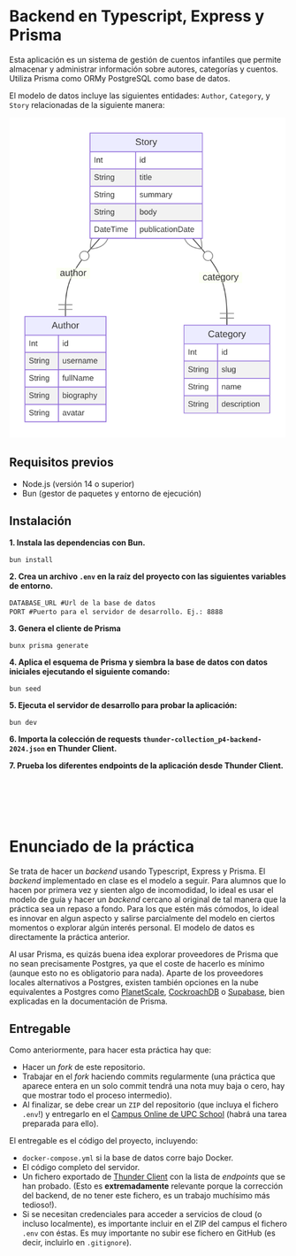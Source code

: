 # Backend en Typescript, Express y Prisma

Esta aplicación es un sistema de gestión de cuentos infantiles que permite almacenar y administrar información sobre autores, categorías y cuentos. Utiliza Prisma como ORMy PostgreSQL como base de datos.

El modelo de datos incluye las siguientes entidades: `Author`, `Category`, y `Story` relacionadas de la siguiente manera:

<img src="https://raw.githubusercontent.com/aliem-r/p4-backend-2024/9b37a96260cd772ece492473b847e5352d69a563/prisma-erd.svg" width="500">

## Requisitos previos

-   Node.js (versión 14 o superior)
-   Bun (gestor de paquetes y entorno de ejecución)

## Instalación

**1. Instala las dependencias con Bun.**

```
bun install
```

**2. Crea un archivo `.env` en la raíz del proyecto con las siguientes variables de entorno.**

```
DATABASE_URL #Url de la base de datos
PORT #Puerto para el servidor de desarrollo. Ej.: 8888
```

**3. Genera el cliente de Prisma**

```
bunx prisma generate
```

**4. Aplica el esquema de Prisma y siembra la base de datos con datos iniciales ejecutando el siguiente comando:**

```
bun seed
```

**5. Ejecuta el servidor de desarrollo para probar la aplicación:**

```
bun dev
```

**6. Importa la colección de requests `thunder-collection_p4-backend-2024.json` en Thunder Client.**

**7. Prueba los diferentes endpoints de la aplicación desde Thunder Client.**

<br><br><br><br>

# Enunciado de la práctica

Se trata de hacer un _backend_ usando Typescript, Express y Prisma. El _backend_ implementado en clase es el modelo a seguir. Para alumnos que lo hacen por primera vez y sienten algo de incomodidad, lo ideal es usar el modelo de guía y hacer un _backend_ cercano al original de tal manera que la práctica sea un repaso a fondo. Para los que estén más cómodos, lo ideal es innovar en algun aspecto y salirse parcialmente del modelo en ciertos momentos o explorar algún interés personal. El modelo de datos es directamente la práctica anterior.

Al usar Prisma, es quizás buena idea explorar proveedores de Prisma que no sean precisamente Postgres, ya que el coste de hacerlo es mínimo (aunque esto no es obligatorio para nada). Aparte de los proveedores locales alternativos a Postgres, existen también opciones en la nube equivalentes a Postgres como [PlanetScale](https://www.prisma.io/docs/guides/database/planetscale), [CockroachDB](https://www.prisma.io/docs/guides/database/cockroachdb) o [Supabase](https://www.prisma.io/docs/guides/database/supabase), bien explicadas en la documentación de Prisma.

## Entregable

Como anteriormente, para hacer esta práctica hay que:

-   Hacer un _fork_ de este repositorio.
-   Trabajar en el _fork_ haciendo commits regularmente (una práctica que aparece entera en un solo commit tendrá una nota muy baja o cero, hay que mostrar todo el proceso intermedio).
-   Al finalizar, se debe crear un `ZIP` del repositorio (que incluya el fichero `.env`!) y entregarlo en el [Campus Online de UPC School](https://talent.upc.edu) (habrá una tarea preparada para ello).

El entregable es el código del proyecto, incluyendo:

-   `docker-compose.yml` si la base de datos corre bajo Docker.
-   El código completo del servidor.
-   Un fichero exportado de [Thunder Client](https://marketplace.visualstudio.com/items?itemName=rangav.vscode-thunder-client) con la lista de _endpoints_ que se han probado. (Esto es **extremadamente** relevante porque la corrección del backend, de no tener este fichero, es un trabajo muchísimo más tedioso!).
-   Si se necesitan credenciales para acceder a servicios de cloud (o incluso localmente), es importante incluir en el ZIP del campus el fichero `.env` con éstas. Es muy importante no subir ese fichero en GitHub (es decir, incluirlo en `.gitignore`).
